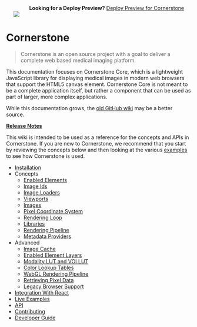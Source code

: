 <div class='row'>
	<div class='column' style='text-align: right; padding: 0 20px'>
		<strong>Looking for a Deploy Preview?</strong>
		<a href="https://rawgit.com/cornerstonejs/cornerstone/master/example/index.html">Deploy Preview for Cornerstone</a>
	</div>
	<div class='column' style='text-align: left; padding: 0 20px'>
		<a href="https://www.netlify.com">
		  <img src="https://www.netlify.com/img/global/badges/netlify-color-bg.svg"/>
		</a>
	</div>
</div>

# Cornerstone

> Cornerstone is an open source project with a goal to deliver a complete web based medical imaging platform.

This documentation focuses on Cornerstone Core, which is a lightweight JavaScript library for displaying medical images in modern web browsers that support the HTML5 canvas element. Cornerstone Core is not meant to be a complete application itself, but rather a component that can be used as part of larger, more complex applications.

While this documentation grows, the [old GitHub wiki](https://github.com/cornerstonejs/cornerstone/wiki) may be a better source.

**[Release Notes](https://github.com/cornerstonejs/cornerstone/releases)**

This wiki is intended to be used as a reference for the concepts and APIs in Cornerstone. If you are new to Cornerstone, we recommend that you start by reviewing the concepts below and then looking at the various [examples](https://rawgit.com/cornerstonejs/cornerstone/master/example/index.html) to see how Cornerstone is used.

- [Installation](installation.md)
- Concepts
  - [Enabled Elements](concepts/enabled-elements.md)
  - [Image Ids](concepts/image-ids.md)
  - [Image Loaders](concepts/image-loaders.md)
  - [Viewports](concepts/viewports.md)
  - [Images](concepts/images.md)
  - [Pixel Coordinate System](concepts/pixel-coordinate-system.md)
  - [Rendering Loop](concepts/rendering-loop.md)
  - [Libraries](concepts/libraries.md)
  - [Rendering Pipeline](concepts/rendering-pipeline.md)
  - [Metadata Providers](concepts/metadata-providers.md)
- Advanced
  - [Image Cache](advanced/image-cache.md)
  - [Enabled Element Layers](advanced/enabled-element-layers.md)
  - [Modality LUT and VOI LUT](advanced/modality-lut-and-voi-lut.md)
  - [Color Lookup Tables](advanced/color-lookup-tables.md)
  - [WebGL Rendering Pipeline](advanced/webgl-rendering-pipeline.md)
  - [Retrieving Pixel Data](advanced/retrieving-pixel-data.md)
  - [Legacy Browser Support](advanced/legacy-browser-support.md)
- [Integration With React](integration.md)
- [Live Examples](https://rawgit.com/cornerstonejs/cornerstone/master/example/index.html)
- [API](api.md)
- [Contributing](contributing.md)
- [Developer Guide](developer-guide.md)
